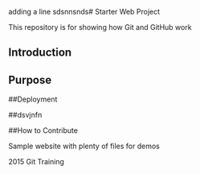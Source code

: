 adding a line 
sdsnnsnds# Starter Web Project

This repository is for showing how Git and GitHub work

## Introduction

## Purpose

##Deployment

##dsvjnfn

##How to Contribute

Sample website with plenty of files for demos

2015 Git Training 